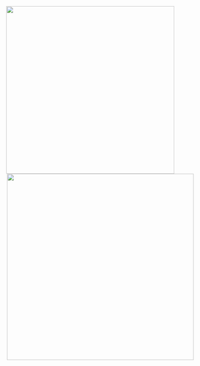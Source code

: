 <div>
    <picture>
        <source media="(prefers-color-scheme:light)" type="https://raw.githubusercontent.com/NathanDagDane/NathanDagDane/refs/heads/main/Resources/svg/title-light.svg">
        <img class="image" src="https://raw.githubusercontent.com/NathanDagDane/NathanDagDane/refs/heads/main/Resources/svg/title.svg" width="450">
    </picture>
</div>

<div align="center">
    <a href="https://github.com/NathanDagDane/Clickett">
        <picture>
            <source media="(prefers-color-scheme:light)" type="https://raw.githubusercontent.com/NathanDagDane/NathanDagDane/refs/heads/main/Resources/svg/wingBox-light.svg">
            <img class="image" src="https://raw.githubusercontent.com/NathanDagDane/NathanDagDane/refs/heads/main/Resources/svg/wingBox.svg" width="500">
        </picture>
    </a>
</div>